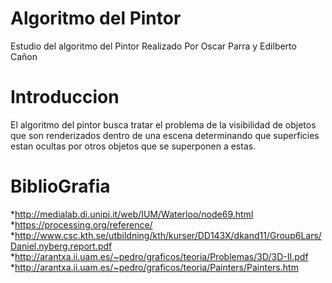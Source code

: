 # Algoritmo del Pintor
Estudio del algoritmo del Pintor Realizado Por Oscar Parra y Edilberto Cañon
# Introduccion
El algoritmo del pintor busca tratar el problema de la visibilidad de objetos que son renderizados dentro de una escena determinando que superficies estan ocultas por otros objetos que se superponen a estas.

# BiblioGrafia
*http://medialab.di.unipi.it/web/IUM/Waterloo/node69.html
*https://processing.org/reference/
*http://www.csc.kth.se/utbildning/kth/kurser/DD143X/dkand11/Group6Lars/Daniel.nyberg.report.pdf
*http://arantxa.ii.uam.es/~pedro/graficos/teoria/Problemas/3D/3D-II.pdf
*http://arantxa.ii.uam.es/~pedro/graficos/teoria/Painters/Painters.htm
